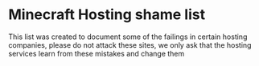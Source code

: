 # Minecraft Hosting shame list
This list was created to document some of the failings in certain hosting companies,
please do not attack these sites, we only ask that the hosting services learn from these mistakes and change them
